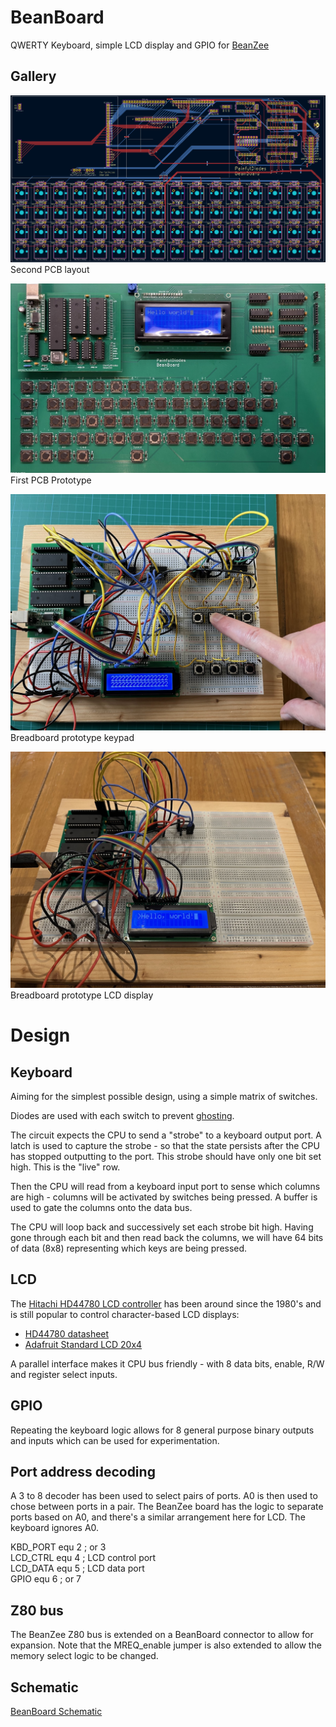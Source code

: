 # BeanBoard
QWERTY Keyboard, simple LCD display and GPIO for [BeanZee](https://github.com/PainfulDiodes/BeanZee)

## Gallery
![](/images/BeanBoardPCB_2_a.png)
Second PCB layout

![Assembled Beanboard prototype](/images/beanboard_prototype_assembled.jpg)
First PCB Prototype

![Echo](images/breadboard_echo.jpg)  
Breadboard prototype keypad

![LCD Hello World](images/breadboard_LCD_Hello_World.jpg)  
Breadboard prototype LCD display

# Design

## Keyboard  
Aiming for the simplest possible design, using a simple matrix of switches. 

Diodes are used with each switch to prevent [ghosting](https://en.wikipedia.org/wiki/Key_rollover#Key_jamming_and_ghosting).  

The circuit expects the CPU to send a "strobe" to a keyboard output port. A latch is used to capture the strobe - so that the state persists after the CPU has stopped outputting to the port. This strobe should have only one bit set high. This is the "live" row.

Then the CPU will read from a keyboard input port to sense which columns are high - columns will be activated by switches being pressed. A buffer is used to gate the columns onto the data bus.

The CPU will loop back and successively set each strobe bit high. Having gone through each bit and then read back the columns, we will have 64 bits of data (8x8) representing which keys are being pressed.

## LCD
The [Hitachi HD44780 LCD controller](https://en.wikipedia.org/wiki/Hitachi_HD44780_LCD_controller) has been around since the 1980's and is still popular to control character-based LCD displays:  
* [HD44780 datasheet](https://cdn-shop.adafruit.com/datasheets/HD44780.pdf)   
* [Adafruit Standard LCD 20x4](https://www.adafruit.com/product/198)  

A parallel interface makes it CPU bus friendly - with 8 data bits, enable, R/W and register select inputs.

## GPIO

Repeating the keyboard logic allows for 8 general purpose binary outputs and inputs which can be used for experimentation.

## Port address decoding

A 3 to 8 decoder has been used to select pairs of ports. A0 is then used to chose between ports in a pair. The BeanZee board has the logic to separate ports based on A0, and there's a similar arrangement here for LCD. The keyboard ignores A0.

KBD_PORT equ 2 ; or 3  
LCD_CTRL equ 4 ; LCD control port  
LCD_DATA equ 5 ; LCD data port  
GPIO equ 6 ; or 7  

## Z80 bus

The BeanZee Z80 bus is extended on a BeanBoard connector to allow for expansion. Note that the MREQ_enable jumper is also extended to allow the memory select logic to be changed.

## Schematic
[BeanBoard Schematic](/kicad/BeanBoard.pdf)  

